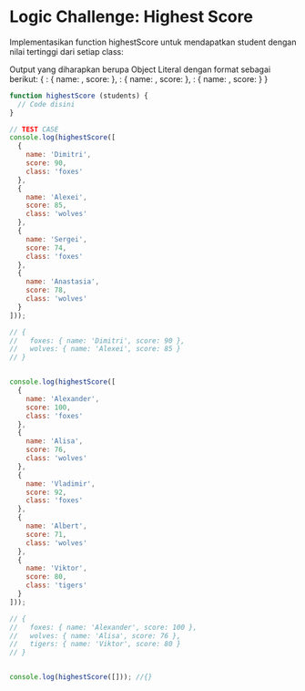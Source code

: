 # Logic Challenge: Highest Score

Implementasikan function highestScore untuk mendapatkan student dengan nilai tertinggi dari
setiap class:

Output yang diharapkan berupa Object Literal dengan format sebagai berikut:
{
  <class>: { name: <name>, score: <score> },
  <class>: { name: <name>, score: <score> },
  <class>: { name: <name>, score: <score> }
}


```JavaScript
function highestScore (students) {
  // Code disini
}

// TEST CASE
console.log(highestScore([
  {
    name: 'Dimitri',
    score: 90,
    class: 'foxes'
  },
  {
    name: 'Alexei',
    score: 85,
    class: 'wolves'
  },
  {
    name: 'Sergei',
    score: 74,
    class: 'foxes'
  },
  {
    name: 'Anastasia',
    score: 78,
    class: 'wolves'
  }
]));

// {
//   foxes: { name: 'Dimitri', score: 90 },
//   wolves: { name: 'Alexei', score: 85 }
// }


console.log(highestScore([
  {
    name: 'Alexander',
    score: 100,
    class: 'foxes'
  },
  {
    name: 'Alisa',
    score: 76,
    class: 'wolves'
  },
  {
    name: 'Vladimir',
    score: 92,
    class: 'foxes'
  },
  {
    name: 'Albert',
    score: 71,
    class: 'wolves'
  },
  {
    name: 'Viktor',
    score: 80,
    class: 'tigers'
  }
]));

// {
//   foxes: { name: 'Alexander', score: 100 },
//   wolves: { name: 'Alisa', score: 76 },
//   tigers: { name: 'Viktor', score: 80 }
// }


console.log(highestScore([])); //{}

```
